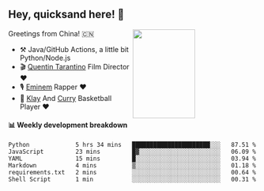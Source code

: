## Hey, quicksand here! 🏃
[<img align="right" width="50%" height='180' src="https://quicksandznzn.github.io/image/warriors.jpg">](https://github.com/quicksandznzn)
<!--
[<img align="right" width="50%" src="https://github-readme-stats.vercel.app/api?username=quicksandznzn&theme=dark&show_icons=true">](https://github.com/quicksandznzn)
-->


Greetings from China! 🇨🇳

- ⚒️ Java/GitHub Actions, a little bit Python/Node.js
- 🎬 [Quentin Tarantino](https://www.instagram.com/tarantinoxx/) Film Director ❤️
- 🎙 [Eminem](https://www.instagram.com/eminem/) Rapper ❤️
- 🏀 [Klay](https://www.instagram.com/klaythompson/) And [Curry](https://www.instagram.com/stephencurry30/) Basketball Player ❤️


#### :bar_chart: Weekly development breakdown
<!--START_SECTION:waka-->

```text
Python             5 hrs 34 mins   ██████████████████████░░░   87.51 %
JavaScript         23 mins         █▓░░░░░░░░░░░░░░░░░░░░░░░   06.09 %
YAML               15 mins         █░░░░░░░░░░░░░░░░░░░░░░░░   03.94 %
Markdown           4 mins          ▒░░░░░░░░░░░░░░░░░░░░░░░░   01.18 %
requirements.txt   2 mins          ░░░░░░░░░░░░░░░░░░░░░░░░░   00.64 %
Shell Script       1 min           ░░░░░░░░░░░░░░░░░░░░░░░░░   00.31 %
```

<!--END_SECTION:waka-->

